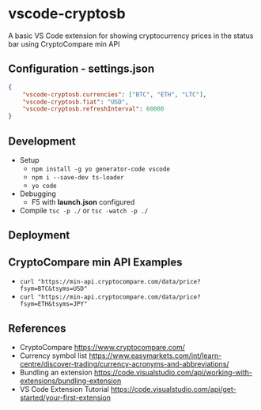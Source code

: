 # vscode-cryptosb

A basic VS Code extension for showing cryptocurrency prices in the status bar using CryptoCompare min API


## Configuration - settings.json
```JSON
{
    "vscode-cryptosb.currencies": ["BTC", "ETH", "LTC"],
    "vscode-cryptosb.fiat": "USD",
	"vscode-cryptosb.refreshInterval": 60000
}
```


## Development
* Setup
  * ```npm install -g yo generator-code vscode```
  * ```npm i --save-dev ts-loader```
  * ```yo code```
* Debugging
  * F5 with **launch.json** configured
* Compile ```tsc -p ./``` or ```tsc -watch -p ./```

## Deployment



## CryptoCompare min API Examples
* ```curl "https://min-api.cryptocompare.com/data/price?fsym=BTC&tsyms=USD"```
* ```curl "https://min-api.cryptocompare.com/data/price?fsym=ETH&tsyms=JPY"```



## References
* CryptoCompare https://www.cryptocompare.com/
* Currency symbol list https://www.easymarkets.com/int/learn-centre/discover-trading/currency-acronyms-and-abbreviations/
* Bundling an extension https://code.visualstudio.com/api/working-with-extensions/bundling-extension
* VS Code Extension Tutorial https://code.visualstudio.com/api/get-started/your-first-extension